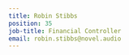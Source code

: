 ```yaml
---
title: Robin Stibbs
position: 35
job-title: Financial Controller
email: robin.stibbs@novel.audio
---
```


